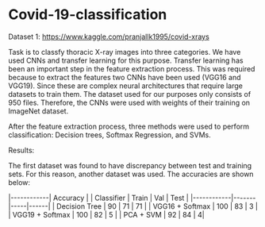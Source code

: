 # Covid-19-classification

Dataset 1: https://www.kaggle.com/pranjallk1995/covid-xrays

Task is to classfy thoracic X-ray images into three categories. We have used CNNs and transfer learning for this purpose. Transfer learning has been an important step in the feature extraction process. This was required because to extract the features two CNNs have been used (VGG16 and VGG19). Since these are complex neural architectures that require large datasets to train them. The dataset used for our purposes only consists of 950 files. Therefore, the CNNs were used with weights of their training on ImageNet dataset. 

After the feature extraction process, three methods were used to perform classification: Decision trees, Softmax Regression, and SVMs. 


Results:

The first dataset was found to have discrepancy between test and training sets. For this reason, another dataset was used. 
The accuracies are shown below:

|------------| Accuracy |
| Classifier | Train | Val | Test |
|------------|-------|-----|------|
| Decision Tree | 90 | 71 | 71 |
| VGG16 + Softmax | 100 | 83 | 3 |
| VGG19 + Softmax | 100 | 82 | 5 |
| PCA + SVM | 92 | 84 | 4|

